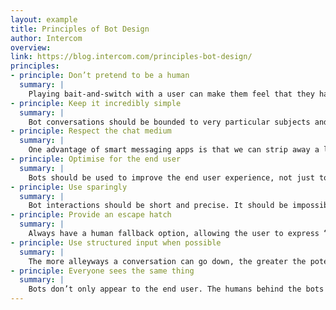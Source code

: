 ```yaml
---
layout: example
title: Principles of Bot Design
author: Intercom
overview:
link: https://blog.intercom.com/principles-bot-design/
principles:
- principle: Don’t pretend to be a human
  summary: |
    Playing bait-and-switch with a user can make them feel that they have been duped, or that they don’t understand how a system works; both are bad user experiences. Don’t pull the rug out from under your users. This means not using “is-typing” indicators or artificial delays to make it seem more human. On the contrary, bot messages should be styled differently and be clearly labeled in a way that communicates they are not human. This doesn’t preclude us from giving the bot personality.
- principle: Keep it incredibly simple
  summary: |
    Bot conversations should be bounded to very particular subjects and follow linear conversation routes; we avoid complicated branching paths. We’re not trying to create a general, self-aware A.I. here. It’s okay to expose and explain limitations. BASAAP. Individual bot designers shouldn’t have to account for tricky failure cases. Users will tire of complicated passages of dialogue.
- principle: Respect the chat medium
  summary: |
    One advantage of smart messaging apps is that we can strip away a lot of apps and interface and reduce the interaction to a simple chat UI. It would therefore be pointless to turn around and drop an entire app directly into a conversation. Keep everything native to the conversational back-and-forth. Every bot interaction is about call and response, with the bot publishing comments into the chat thread and the end user responding in the reply area. Bots can’t modify conversations in ways that humans can. At the same time, make use of conventions: rather than printing out an ungainly URL in a bot response, show a nicely-formatted card previewing the linked page.
- principle: Optimise for the end user
  summary: |
    Bots should be used to improve the end user experience, not just to make life easier for customer support teams. A designer should ask themselves: would a human be better for the end user? If the answer is yes, you shouldn’t be using a bot. Bots should not attempt to replace what humans are good at; rather they should attempt to improve what humans are slow at. Machines should work; people should think.
- principle: Use sparingly
  summary: |
    Bot interactions should be short and precise. It should be impossible to get into a protracted back and forth conversation with a bot; anything above two inputs feels laborious.
- principle: Provide an escape hatch
  summary: |
    Always have a human fallback option, allowing the user to express “I’d rather wait and talk to a real human, make this robot thing go away“.
- principle: Use structured input when possible
  summary: |
    The more alleyways a conversation can go down, the greater the potential for dead ends. Don’t place users in a situation where they need to guess the correct incantation required to proceed. Custom soft keyboards permit a limited range of input and can save a bunch of typing. For example, rather than asking the end user to type “yes” or “no,” show them two mutually exclusive buttons. Or validate structured text like email addresses before sending. In this way you can keep responses on track and sidestep the complications of parsing unpredictable plain text input.
- principle: Everyone sees the same thing
  summary: |
    Bots don’t only appear to the end user. The humans behind the bots need a record of the conversation’s context too – how a bot replied and how end users responded accordingly. Common or lengthy bot messages may be displayed in a collapsed state in the admin view for the sake of neatness. Cases in which bot messages are private to an admin and are only internally visible are an exception.
---
```

